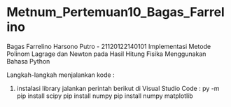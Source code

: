 # Metnum_Pertemuan10_Bagas_Farrelino
Bagas Farrelino Harsono Putro - 21120122140101
Implementasi Metode Polinom Lagrage dan Newton pada Hasil Hitung Fisika Menggunakan Bahasa Python

Langkah-langkah menjalankan kode :
1. instalasi library
   jalankan perintah berikut di Visual Studio Code :
   py -m pip install scipy
   pip install numpy
   pip install numpy matplotlib
